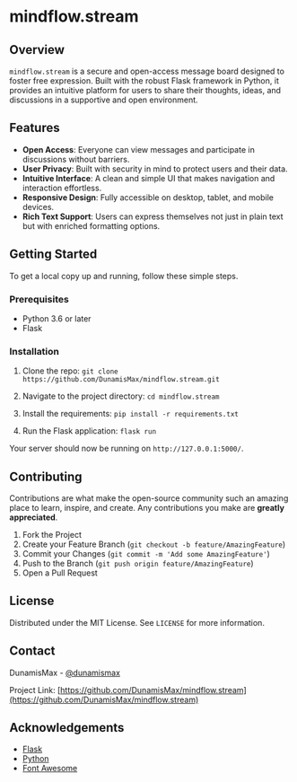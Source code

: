 # mindflow.stream

## Overview

`mindflow.stream` is a secure and open-access message board designed to foster free expression. Built with the robust Flask framework in Python, it provides an intuitive platform for users to share their thoughts, ideas, and discussions in a supportive and open environment.

## Features

- **Open Access**: Everyone can view messages and participate in discussions without barriers.
- **User Privacy**: Built with security in mind to protect users and their data.
- **Intuitive Interface**: A clean and simple UI that makes navigation and interaction effortless.
- **Responsive Design**: Fully accessible on desktop, tablet, and mobile devices.
- **Rich Text Support**: Users can express themselves not just in plain text but with enriched formatting options.

## Getting Started

To get a local copy up and running, follow these simple steps.

### Prerequisites

- Python 3.6 or later
- Flask

### Installation

1. Clone the repo:
   `git clone https://github.com/DunamisMax/mindflow.stream.git`

2. Navigate to the project directory:
   `cd mindflow.stream`

3. Install the requirements:
   `pip install -r requirements.txt`

4. Run the Flask application:
   `flask run`

Your server should now be running on `http://127.0.0.1:5000/`.

## Contributing

Contributions are what make the open-source community such an amazing place to learn, inspire, and create. Any contributions you make are **greatly appreciated**.

1. Fork the Project
2. Create your Feature Branch (`git checkout -b feature/AmazingFeature`)
3. Commit your Changes (`git commit -m 'Add some AmazingFeature'`)
4. Push to the Branch (`git push origin feature/AmazingFeature`)
5. Open a Pull Request

## License

Distributed under the MIT License. See `LICENSE` for more information.

## Contact

DunamisMax - [@dunamismax](https://twitter.com/dunamismax)

Project Link: [https://github.com/DunamisMax/mindflow.stream](https://github.com/DunamisMax/mindflow.stream)

## Acknowledgements

- [Flask](https://flask.palletsprojects.com/)
- [Python](https://python.org/)
- [Font Awesome](https://fontawesome.com/)
